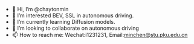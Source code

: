 - 👋 Hi, I’m @chaytonmin
- 👀 I’m interested BEV, SSL in autonomous driving.
- 🌱 I’m currently learning Diffusion models.
- 💞️ I’m looking to collaborate on autonomous driving
- 📫 How to reach me: Wechat:i1231231, Email:minchen@stu.pku.edu.cn

<!---
chaytonmin/chaytonmin is a ✨ special ✨ repository because its `README.md` (this file) appears on your GitHub profile.
You can click the Preview link to take a look at your changes.
--->
